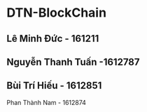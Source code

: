 # DTN-BlockChain
Lê Minh Đức - 161211
------------------------------
Nguyễn Thanh Tuấn -1612787
-----------------------------
Bùi Trí Hiếu - 1612851
-------------------------------
Phan Thành Nam - 1612874
